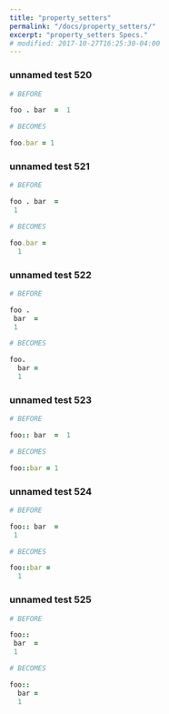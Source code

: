 ```yaml
---
title: "property_setters"
permalink: "/docs/property_setters/"
excerpt: "property_setters Specs."
# modified: 2017-10-27T16:25:30-04:00
---
```

### unnamed test 520
```ruby
# BEFORE

foo . bar  =  1

```
```ruby
# BECOMES

foo.bar = 1

```
### unnamed test 521
```ruby
# BEFORE

foo . bar  =
 1

```
```ruby
# BECOMES

foo.bar =
  1

```
### unnamed test 522
```ruby
# BEFORE

foo .
 bar  =
 1

```
```ruby
# BECOMES

foo.
  bar =
  1

```
### unnamed test 523
```ruby
# BEFORE

foo:: bar  =  1

```
```ruby
# BECOMES

foo::bar = 1

```
### unnamed test 524
```ruby
# BEFORE

foo:: bar  =
 1

```
```ruby
# BECOMES

foo::bar =
  1

```
### unnamed test 525
```ruby
# BEFORE

foo::
 bar  =
 1

```
```ruby
# BECOMES

foo::
  bar =
  1
```
